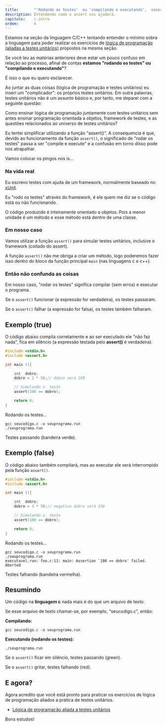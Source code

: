 ```yaml
---
title:       "'Rodando os testes'  ou 'compilando e executando',  socorro ?"
description: Entendendo como o assert nos ajudará.
capitulo:    c-intro
ordem:       4
---
```


Estamos na seção da linguagem C/C++ tentando entender o mínimo sobra a linguagem para poder realizar os exercícios
 de [lógica de programação (aliadas a testes unitários)](/logica-de-programacao/) propostos na mesma seção.

Se você leu as matérias anteriores deve estar um pouco confuso em relação ao processo, afinal de contas __estamos 
"rodando os testes" ou "compilando e executando"__?

É isso o que eu quero esclarecer.

Ao juntar as duas coisas (lógica de programação e testes unitários) eu inseri um "complicador": os próprios testes unitários.
Em outra palavras, testes unitários não é um assunto básico e, por tanto, me deparei com a seguinte questão:

Como ensinar lógica de programação juntamente com testes unitários sem antes ensinar programação orientada a objetos, 
framework de testes, e as questões relacionados ao universo de testes unitários?

Eu tentei simplificar utilizando a função "assert()". A consequencia é que, devido ao funcionamento da função `assert()`,
o significado de "rodar os testes" passa a ser "compile e execute" e a confusão em torno disso pode nos atrapalhar.

Vamos colocar os pingos nos is...



### Na vida real

Eu escrevo testes com ajuda de um framework, normalmente baseado no [xUnit](http://en.wikipedia.org/wiki/XUnit).

Eu "rodo os testes" através do framework, é ele quem me diz se o código está ou não funcionando.

O código produzido é inteiramente orientado a objetos. Pois a menor unidade é um método e esse método está dentro de
uma classe.


### Em nosso caso

Vamos utilizar a função `assert()` para simular testes unitários, inclusive o framework (coitado do assert).

A função `assert()` não me obriga a criar um método, logo poderemos fazer isso dentro do bloco da função principal `main` 
(nas linguagens c e c++).



### Então não confunda as coisas

Em nosso caso, "rodar os testes" significa compilar (sem erros) e executar o programa.

Se o `assert()` funcionar (a expressão for verdadeira), os testes passaram.

Se o `assert()` falhar (a expressão for falsa), os testes também falharam.


Exemplo (true)
---

O código abaixo compila corretamente e ao ser executado ele "não faz nada", fica em silêncio (a expressão testada pelo
 __assert()__ é verdadeira).

```c
#include <stdio.h>
#include <assert.h>

int main (){

    int  dobro;
    dobro = 2 * 50;// dobro será 100

    // Simulando o  teste
    assert(100 == dobro);

    return 0;
}
```

Rodando os testes...

    gcc seucodigo.c -o seuprograma.run
    ./seuprograma.run


Testes passando (bandeira verde).



Exemplo (false)
---

O código abaixo também compilará, mas ao executar ele será interrompido pela função `assert()`.


```c
#include <stdio.h>
#include <assert.h>

int main (){

    int  dobro;
    dobro = 3 * 50;// negativo dobro será 150

    // Simulando o  teste
    assert(100 == dobro);

    return 0;
}
```

Rodando os testes...

    gcc seucodigo.c -o seuprograma.run
    ./seuprograma.run
    executavel.run: foo.c:11: main: Assertion `100 == dobro' failed.
    Aborted

Testes falhando (bandeira vermelha).




Resumindo
---

Um código na __linguagem c__ nada mais é do que um arquivo de texto.

Se esse arquivo de texto chamar-se, por exemplo, "seucodigo.c", então:


__Compilando:__

    gcc seucodigo.c -o seuprograma.run

__Executando (rodando os testes):__

    ./seuprograma.run

Se o `assert()` ficar em silêncio, testes passando (green).

Se o `assert()` gritar, testes falhando (red).



E agora?
---

Agora acredito que você está pronto para praticar os exercícios de lógica de programação aliados a prática de testes
unitários.

- [Lógica de programação aliada a testes unitários](/logica-de-programacao/)

 Bons estudos!